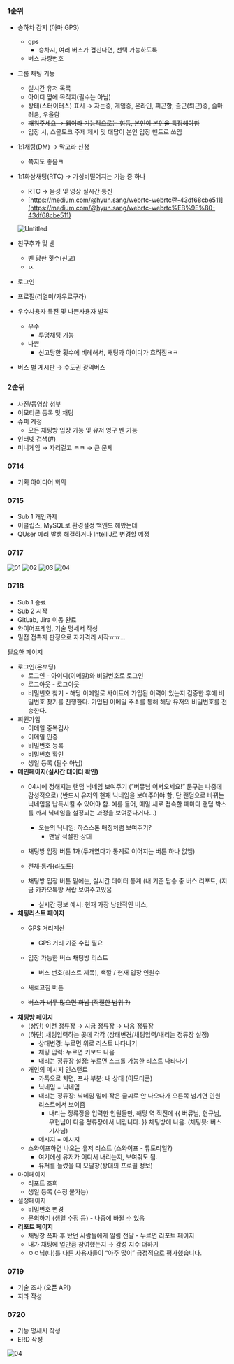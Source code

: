 ### 1순위

- 승하차 감지 (아마 GPS)
    - gps
        - 승차시, 여러 버스가 겹친다면, 선택 가능하도록
    - 버스 차량번호
- 그룹 채팅 기능
    - 실시간 유저 목록
    - 아이디 옆에 목적지(필수는 아님)
    - 상태(스터이터스) 표시 → 자는중, 게임중, 온라인, 피곤함, 출근(퇴근)중, 술마려움, 우울함
    - ~~깨워주세요 → 웹이라 기능적으로는 힘듬, 본인이 본인을 특정해야함~~
    - 입장 시, 스몰토크 주제 제시 및 대답이 본인 입장 멘트로 쓰임
- 1:1채팅(DM) → ~~막고라 신청~~
    - 쪽지도 좋음ㅋ
- 1:1화상채팅(RTC) → 가성비떨어지는 기능 중 하나
    - RTC → 음성 및 영상 실시간 통신
    - [https://medium.com/@hyun.sang/webrtc-webrtc란-43df68cbe511](https://medium.com/@hyun.sang/webrtc-webrtc%EB%9E%80-43df68cbe511)
    
    ![Untitled](https://s3-us-west-2.amazonaws.com/secure.notion-static.com/6e43b6ab-d03d-44aa-8afc-ba0625eb2fd0/Untitled.png)
    
- 친구추가 및 벤
    - 벤 당한 횟수(신고)
    - ㄵ
- 로그인
- 프로필(리얼미/가우르구라)
- 우수사용자 특전 및 나쁜사용자 벌칙
    - 우수
        - 투명채팅 기능
    - 나쁜
        - 신고당한 횟수에 비례해서, 채팅과 아이디가 흐려짐ㅋㅋ
- 버스 별 게시판 → 수도권 광역버스

### 2순위

- 사진/동영상 첨부
- 이모티콘 등록 및 채팅
- 슈퍼 계정
    - 모든 채팅방 입장 가능 및 유저 영구 벤 가능
- 인터넷 검색(#)
- 미니게임 → 자리걸고 ㅋㅋ → 큰 문제

### 0714

- 기획 아이디어 회의

### 0715

- Sub 1 개인과제
- 이클립스, MySQL로 환경설정 백엔드 해봤는데 
- QUser 에러 발생 해결하거나 IntelliJ로 변경할 예정


### 0717
![01](./img/01.PNG)
![02](./img/02.PNG)
![03](./img/03.PNG)
![04](./img/04.PNG)


### 0718
- Sub 1 종료
- Sub 2 시작
- GitLab, Jira 이동 완료
- 와이어프레임, 기술 명세서 작성
- 밀접 접촉자 판정으로 자가격리 시작ㅠㅠ...

필요한 페이지

- 로그인(온보딩)
    - 로그인 - 아이디(이메일)와 비밀번호로 로그인
    - 로그아웃 - 로그아웃
    - 비밀번호 찾기 - 해당 이메일로 사이트에 가입된 이력이 있는지 검증한 후에 비밀번호 찾기를 진행한다. 가입된 이메일 주소를 통해 해당 유저의 비밀번호를 전송한다.
- 회원가입
    - 이메일 중복검사
    - 이메일 인증
    - 비밀번호 등록
    - 비밀번호 확인
    - 생일 등록 (필수 아님)
- **메인페이지(실시간 데이터 확인)**
    - 04시에 정해지는 랜덤 닉네임 보여주기 (”버뮤님 어서오세요!” 문구는 나중에 감성적으로) (반드시 유저의 현재 닉네임을 보여주어야 함, 단 랜덤으로 바뀌는 닉네임을 납득시킬 수 있어야 함. 예를 들어, 매일 새로 접속할 때마다 랜덤 박스를 까서 닉네임을 설정되는 과정을 보여준다거나…)
        - 오늘의 닉네임: 하스스톤 매칭처럼 보여주기?
            - 맨날 적절한 상대
        
    - 채팅방 입장 버튼 1개(두개였다가 통계로 이어지는 버튼 하나 없앰)
    - ~~전체 통계(리포트)~~
    - 채팅방 입장 버튼 밑에는, 실시간 데이터 통계 (내 기준 탑승 중 버스 리포트, (지금 카카오톡방 서랍 보여주고있음
        - 실시간 정보 예시: 현재 가장 낭만적인 버스,
- **채팅리스트 페이지**
    - GPS 거리계산
        - GPS 거리 기준 수립 필요
    - 입장 가능한 버스 채팅방 리스트
        - 버스 번호(리스트 제목), 색깔 / 현재 입장 인원수
        
    - 새로고침 버튼
        
    - ~~버스가 너무 많으면 화남 (적절한 범위 ?)~~
- **채팅방 페이지**
    - (상단) 이전 정류장 → 지금 정류장 → 다음 정류장
    - (하단) 채팅입력하는 곳에 각각 (상태변경/채팅입력/내리는 정류장 설정)
        - 상태변경: 누르면 위로 리스트 나타나기
        - 채팅 입력: 누르면 키보드 나옴
        - 내리는 정류장 설정: 누르면 스크롤 가능한 리스트 나타나기
    - 개인의 메시지 인스턴트
        - 카톡으로 치면, 프사 부분: 내 상태 (이모티콘)
        - 닉네임 = 닉네임
        - 내리는 정류장: ~~닉네임 밑에 작은 글씨로~~ 안 나오다가 오른쪽 넘기면 인원 리스트에서 보여줌
            - 내리는 정류장을 입력한 인원들만, 해당 역 직전에 {{ 버뮤님, 현규님, 우현님이 다음 정류장에서 내립니다. }} 채팅방에 나옴. (채팅봇: 버스 기사님)
        - 메시지 = 메시지
    - 스와이프하면 나오는 유저 리스트 (스와이프 - 튜토리얼?)
        - 여기에선 유저가 어디서 내리는지, 보여줘도 됨.
        - 유저를 눌렀을 때 모달창(상대의 프로필 정보)
- 마이페이지
    - 리포트 조회
    - 생일 등록 (수정 불가능)
- 설정페이지
    - 비밀번호 변경
    - 문의하기 (생일 수정 등) - 나중에 바뀔 수 있음
- **리포트 페이지**
    - 채팅창 폭파 후 탔던 사람들에게 알림 전달 - 누르면 리포트 페이지
    - 내가 채팅에 얼만큼 참여했는지 → 감성 지수 더하기
    - ㅇㅇ님(나)를 다른 사용자들이 “아주 많이” 긍정적으로 평가했습니다.


### 0719

- 기술 조사 (오픈 API)
- 지라 작성

### 0720

- 기능 명세서 작성
- ERD 작성

![04](./img/낭만ERD.png)
